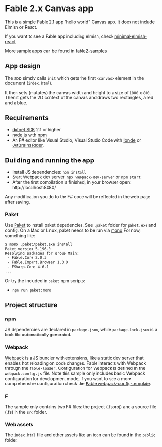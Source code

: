 # Fable 2.x Canvas app

This is a simple Fable 2.1 app "hello world" Canvas app.
It does not include Elmish or React.

If you want to see a Fable app including elmish, check [minimal-elmish-react](https://github.com/fable2-samples/minimal-elmish-react).

More sample apps can be found in [fable2-samples](https://github.com/fable2-samples)

## App design

The app simply calls `init` which gets the first `<canvas>` element in the document (`index.html`).

It then sets (mutates) the canvas width and height to a size of `1000` x `800`.
Then it gets the 2D context of the canvas and draws two rectangles, a red and a blue.

## Requirements

- [dotnet SDK](https://www.microsoft.com/net/download/core) 2.1 or higher
- [node.js](https://nodejs.org) with [npm](https://www.npmjs.com/)
- An F# editor like Visual Studio, Visual Studio Code with [Ionide](http://ionide.io/) or [JetBrains Rider](https://www.jetbrains.com/rider/).

## Building and running the app

- Install JS dependencies: `npm install`
- Start Webpack dev server: `npx webpack-dev-server` or `npm start`
- After the first compilation is finished, in your browser open: http://localhost:8080/

Any modification you do to the F# code will be reflected in the web page after saving.

### Paket

Use [Paket](https://fsprojects.github.io/Paket/) to install paket depedencies.
See `.paket` folder for `paket.exe` and config.
On a Mac or Linux, paket needs to be run via [mono](https://www.mono-project.com)
For now, something like:

```bash
$ mono .paket/paket.exe install
Paket version 5.196.0
Resolving packages for group Main:
 - Fable.Core 2.0.3
 - Fable.Import.Browser 1.3.0
 - FSharp.Core 4.6.1
...
```

Or try the included in `paket` npm scripts:

- `npm run paket:mono`

## Project structure

### npm

JS dependencies are declared in `package.json`, while `package-lock.json` is a lock file automatically generated.

### Webpack

[Webpack](https://webpack.js.org) is a JS bundler with extensions, like a static dev server that enables hot reloading on code changes. Fable interacts with Webpack through the `fable-loader`. Configuration for Webpack is defined in the `webpack.config.js` file. Note this sample only includes basic Webpack configuration for development mode, if you want to see a more comprehensive configuration check the [Fable webpack-config-template](https://github.com/fable-compiler/webpack-config-template/blob/master/webpack.config.js).

### F

The sample only contains two F# files: the project (.fsproj) and a source file (.fs) in the `src` folder.

### Web assets

The `index.html` file and other assets like an icon can be found in the `public` folder.
